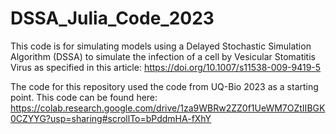# DSSA_Julia_Code_2023

This code is for simulating models using a Delayed Stochastic Simulation Algorithm (DSSA) to simulate the infection of a cell by Vesicular Stomatitis Virus as specified in this article:
https://doi.org/10.1007/s11538-009-9419-5

The code for this repository used the code from UQ-Bio 2023 as a starting point. This code can be found here:
https://colab.research.google.com/drive/1za9WBRw2ZZ0f1UeWM7OZtIIBGK0CZYYG?usp=sharing#scrollTo=bPddmHA-fXhY

